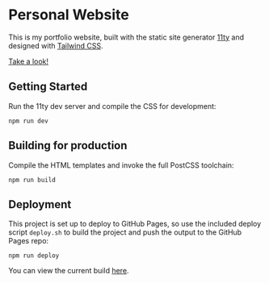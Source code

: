 # Personal Website
This is my portfolio website, built with the static site generator [11ty](https://www.11ty.dev/) and designed with [Tailwind CSS](https://tailwindcss.com/).

[Take a look!](https://akash.dev/)

## Getting Started
Run the 11ty dev server and compile the CSS for development:
```
npm run dev
```

## Building for production
Compile the HTML templates and invoke the full PostCSS toolchain:
```
npm run build
```

## Deployment
This project is set up to deploy to GitHub Pages, so use the included deploy script `deploy.sh` to build the project and push the output to the GitHub Pages repo:
```
npm run deploy
```
You can view the current build [here](https://github.com/FestiveAkp/festiveakp.github.io).
